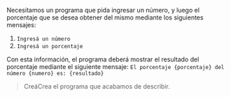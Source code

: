 Necesitamos un programa que pida ingresar un número, y luego el porcentaje que se desea obtener del mismo mediante los siguientes mensajes:

1. `Ingresá un número`
1. `Ingresá un porcentaje`


Con esta información, el programa deberá mostrar el resultado del porcentaje mediante el siguiente mensaje: `El porcentaje {porcentaje} del número {numero} es: {resultado}`

> <span class="mu-i18n es-ar">Creá</span><span class="mu-i18n es">Crea</span> el programa que acabamos de describir.

<style>
  .mu-browser {
    display: none;
  }
</style>